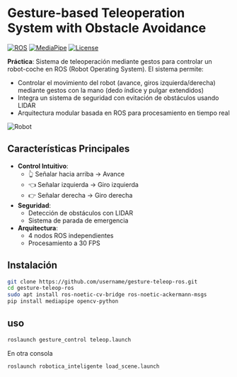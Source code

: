 # Gesture-based Teleoperation System with Obstacle Avoidance

[![ROS](https://img.shields.io/badge/ROS-Noetic-brightgreen)](https://www.ros.org/)
[![MediaPipe](https://img.shields.io/badge/MediaPipe-v0.10.3-blue)](https://mediapipe.dev/)
[![License](https://img.shields.io/badge/License-MIT-yellow)](LICENSE)

**Práctica**: Sistema de teleoperación mediante gestos para controlar un robot-coche en ROS (Robot Operating System). El sistema permite:
- Controlar el movimiento del robot (avance, giros izquierda/derecha) mediante gestos con la mano (dedo índice y pulgar extendidos)
- Integra un sistema de seguridad con evitación de obstáculos usando LIDAR
- Arquitectura modular basada en ROS para procesamiento en tiempo real

![Robot]([picture.png](https://github.com/eliascarrasco1227/gesture-controlled-robot-ros/blob/main/robotica_inteligente/images_and_video/robot.png))

## Características Principales
- **Control Intuitivo**:
  - 👆 Señalar hacia arriba → Avance
  - 👈 Señalar izquierda → Giro izquierda
  - 👉 Señalar derecha → Giro derecha
- **Seguridad**:
  - Detección de obstáculos con LIDAR
  - Sistema de parada de emergencia
- **Arquitectura**:
  - 4 nodos ROS independientes
  - Procesamiento a 30 FPS

## Instalación
```bash
git clone https://github.com/username/gesture-teleop-ros.git
cd gesture-teleop-ros
sudo apt install ros-noetic-cv-bridge ros-noetic-ackermann-msgs
pip install mediapipe opencv-python
```
## uso
```bash
roslaunch gesture_control teleop.launch
```
En otra consola
```bash
roslaunch robotica_inteligente load_scene.launch
```
